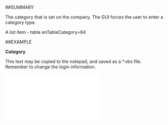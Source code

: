 

##SUMMARY


The category that is set on the company. The GUI forces the user to enter a category type.
 
A list item - table enTableCategory=64



##EXAMPLE

**Category**


This text may be copied to the notepad, and saved as a *.vbs file. Remember to change the login information.


![](../../Examples/vbs/SOContact.Example.vbs.txt)





